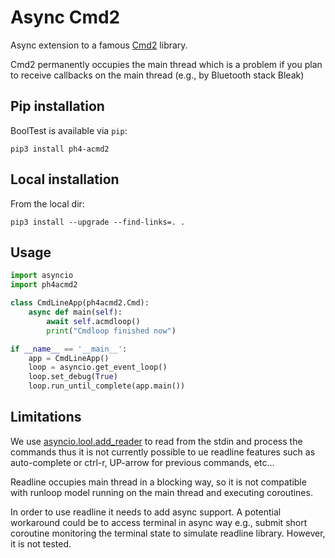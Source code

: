 # Async Cmd2

Async extension to a famous [Cmd2](https://github.com/python-cmd2/cmd2) library.

Cmd2 permanently occupies the main thread which is a problem if you plan to receive callbacks on the main thread 
(e.g., by Bluetooth stack Bleak) 

## Pip installation

BoolTest is available via `pip`:

```
pip3 install ph4-acmd2
```

## Local installation

From the local dir:

```
pip3 install --upgrade --find-links=. .
```

## Usage

```python
import asyncio
import ph4acmd2

class CmdLineApp(ph4acmd2.Cmd):
    async def main(self):
        await self.acmdloop()
        print("Cmdloop finished now")

if __name__ == '__main__':
    app = CmdLineApp()
    loop = asyncio.get_event_loop()
    loop.set_debug(True)
    loop.run_until_complete(app.main())
```

## Limitations

We use [asyncio.lool.add_reader](https://docs.python.org/3/library/asyncio-eventloop.html#asyncio.loop.add_reader) to read 
from the stdin and process the commands thus it is not currently possible to ue readline features such as auto-complete or
ctrl-r, UP-arrow for previous commands, etc...

Readline occupies main thread in a blocking way, so it is not compatible with runloop model running on the main thread
and executing coroutines. 

In order to use readline it needs to add async support. A potential workaround could be to access terminal in async way
e.g., submit short coroutine monitoring the terminal state to simulate readline library. However, it is not tested.  
